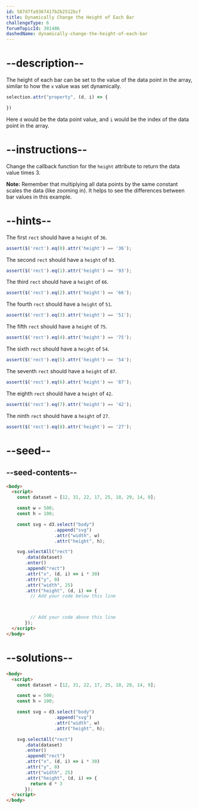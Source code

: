 ```yaml
---
id: 587d7fa9367417b2b2512bcf
title: Dynamically Change the Height of Each Bar
challengeType: 6
forumTopicId: 301486
dashedName: dynamically-change-the-height-of-each-bar
---
```


# --description--

The height of each bar can be set to the value of the data point in the array, similar to how the `x` value was set dynamically.

```js
selection.attr("property", (d, i) => {

})
```

Here `d` would be the data point value, and `i` would be the index of the data point in the array.

# --instructions--

Change the callback function for the `height` attribute to return the data value times 3.

**Note:** Remember that multiplying all data points by the same constant scales the data (like zooming in). It helps to see the differences between bar values in this example.

# --hints--

The first `rect` should have a `height` of `36`.

```js
assert($('rect').eq(0).attr('height') == '36');
```

The second `rect` should have a `height` of `93`.

```js
assert($('rect').eq(1).attr('height') == '93');
```

The third `rect` should have a `height` of `66`.

```js
assert($('rect').eq(2).attr('height') == '66');
```

The fourth `rect` should have a `height` of `51`.

```js
assert($('rect').eq(3).attr('height') == '51');
```

The fifth `rect` should have a `height` of `75`.

```js
assert($('rect').eq(4).attr('height') == '75');
```

The sixth `rect` should have a `height` of `54`.

```js
assert($('rect').eq(5).attr('height') == '54');
```

The seventh `rect` should have a `height` of `87`.

```js
assert($('rect').eq(6).attr('height') == '87');
```

The eighth `rect` should have a `height` of `42`.

```js
assert($('rect').eq(7).attr('height') == '42');
```

The ninth `rect` should have a `height` of `27`.

```js
assert($('rect').eq(8).attr('height') == '27');
```

# --seed--

## --seed-contents--

```html
<body>
  <script>
    const dataset = [12, 31, 22, 17, 25, 18, 29, 14, 9];

    const w = 500;
    const h = 100;

    const svg = d3.select("body")
                  .append("svg")
                  .attr("width", w)
                  .attr("height", h);

    svg.selectAll("rect")
       .data(dataset)
       .enter()
       .append("rect")
       .attr("x", (d, i) => i * 30)
       .attr("y", 0)
       .attr("width", 25)
       .attr("height", (d, i) => {
         // Add your code below this line



         // Add your code above this line
       });
  </script>
</body>
```

# --solutions--

```html
<body>
  <script>
    const dataset = [12, 31, 22, 17, 25, 18, 29, 14, 9];

    const w = 500;
    const h = 100;

    const svg = d3.select("body")
                  .append("svg")
                  .attr("width", w)
                  .attr("height", h);

    svg.selectAll("rect")
       .data(dataset)
       .enter()
       .append("rect")
       .attr("x", (d, i) => i * 30)
       .attr("y", 0)
       .attr("width", 25)
       .attr("height", (d, i) => {
         return d * 3
       });
  </script>
</body>
```
